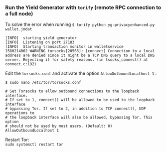 ### Run the Yield Generator with `torify` (remote RPC connection to a full node)

To solve the error when running `$ torify python yg-privacyenhanced.py wallet.jmdat`
```
[INFO]  starting yield generator
[INFO]  Listening on port 27183
[INFO]  Starting transaction monitor in walletservice
1580214062 WARNING torsocks[28563]: [connect] Connection to a local address are denied since it might be a TCP DNS query to a local DNS server. Rejecting it for safety reasons. (in tsocks_connect() at connect.c:192)
```

Edit the `torsocks.conf` and activate the option `AllowOutboundLocalhost 1` :

`$ sudo nano /etc/tor/torsocks.conf`

```
# Set Torsocks to allow outbound connections to the loopback interface.
# If set to 1, connect() will be allowed to be used to the loopback interface
# bypassing Tor. If set to 2, in addition to TCP connect(), UDP operations to
# the loopback interface will also be allowed, bypassing Tor. This option
# should not be used by most users. (Default: 0)
AllowOutboundLocalhost 1
```

Restart Tor:   
`sudo systemctl restart tor`